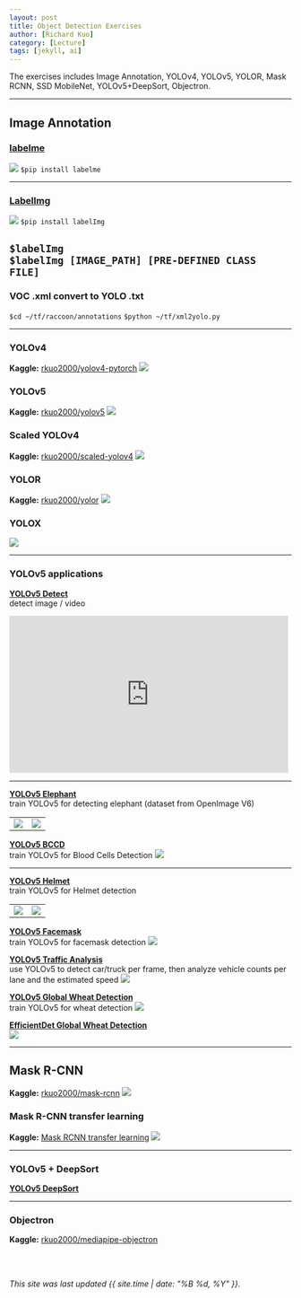 ```yaml
---
layout: post
title: Object Detection Exercises
author: [Richard Kuo]
category: [Lecture]
tags: [jekyll, ai]
---
```


The exercises includes Image Annotation, YOLOv4, YOLOv5, YOLOR, Mask RCNN, SSD MobileNet, YOLOv5+DeepSort, Objectron.

---
## Image Annotation
### [labelme](https://github.com/wkentaro/labelme)
![](https://github.com/wkentaro/labelme/blob/main/examples/instance_segmentation/.readme/annotation.jpg?raw=true)
`$pip install labelme`<br>

---
### [LabelImg](https://github.com/tzutalin/labelImg)
![](https://raw.githubusercontent.com/tzutalin/labelImg/master/demo/demo3.jpg)
`$pip install labelImg`<br>

`$labelImg`<br>
`$labelImg [IMAGE_PATH] [PRE-DEFINED CLASS FILE]`<br>
---
### VOC .xml convert to YOLO .txt
`$cd ~/tf/raccoon/annotations`
`$python ~/tf/xml2yolo.py`

---
### YOLOv4
**Kaggle:** [rkuo2000/yolov4-pytorch](https://kaggle.com/rkuo2000/yolov4-pytorch)
![](https://github.com/rkuo2000/AI-course/blob/gh-pages/images/YOLOv4_PyTorch_horses.jpg?raw=true)

### YOLOv5
**Kaggle:** [rkuo2000/yolov5](https://kaggle.com/rkuo2000/yolov5)
![](https://github.com/rkuo2000/AI-course/blob/gh-pages/images/YOLOv5_horses.jpg?raw=true)

### Scaled YOLOv4
**Kaggle:** [rkuo2000/scaled-yolov4](https://kaggle.com/rkuo2000/scaled-yolov4)
![](https://github.com/rkuo2000/AI-course/blob/gh-pages/images/Scaled_YOLOv4_horses.jpg?raw=true)

### YOLOR
**Kaggle:** [rkuo2000/yolor](https://kaggle.com/rkuo2000/yolor)
![](https://github.com/rkuo2000/AI-course/blob/gh-pages/images/YOLOR_horses.jpg?raw=true)

### YOLOX
![](https://github.com/rkuo2000/AI-course/blob/gh-pages/images/YOLOX_horses.jpg?raw=true)

---
### YOLOv5 applications
**[YOLOv5 Detect](https://kaggle.com/rkuo2000/yolov5-detect)**<br>
detect image / video
<iframe width="498" height="280" src="https://www.youtube.com/embed/IL9GdRQrI-8" title="YouTube video player" frameborder="0" allow="accelerometer; autoplay; clipboard-write; encrypted-media; gyroscope; picture-in-picture" allowfullscreen></iframe>

---
**[YOLOv5 Elephant](https://kaggle.com/rkuo2000/yolov5-elephant)**<br>
train YOLOv5 for detecting elephant (dataset from OpenImage V6)
<table>
<tr>
<td><img src="https://github.com/rkuo2000/AI-course/blob/gh-pages/images/YOLOv5_elephant.jpg?raw=true"></td>
<td><img src="https://github.com/rkuo2000/AI-course/blob/gh-pages/images/YOLOv5_elephants.jpg?raw=true"></td>
</tr>
</table>

**[YOLOv5 BCCD](https://kaggle.com/rkuo2000/yolov5-bccd)**<br>
train YOLOv5 for Blood Cells Detection
![](https://github.com/rkuo2000/AI-course/blob/gh-pages/images/YOLOv5_BCCD.jpg?raw=true)

---
**[YOLOv5 Helmet](https://kaggle.com/rkuo2000/yolov5-helmet)**<br>
train YOLOv5 for Helmet detection
<table>
<tr>
<td><img src="https://github.com/rkuo2000/AI-course/blob/gh-pages/images/YOLOv5_Helmet.jpg?raw=true"></td>
<td><img src="https://github.com/rkuo2000/AI-course/blob/gh-pages/images/YOLOv5_Helmet_SafeZone.jpg?raw=true"></td>
</tr>
</table>

**[YOLOv5 Facemask](https://kaggle.com/rkuo2000/yolov5-facemask)**<br>
train YOLOv5 for facemask detection
![](https://github.com/rkuo2000/AI-course/blob/gh-pages/images/YOLOv5_Facemask.jpg?raw=true)

**[YOLOv5 Traffic Analysis](https://kaggle.com/rkuo2000/yolov5-traffic-analysis)**<br>
use YOLOv5 to detect car/truck per frame, then analyze vehicle counts per lane and the estimated speed
![](https://github.com/rkuo2000/AI-course/blob/gh-pages/images/YOLOv5_traffic_analysis.jpg?raw=true)

**[YOLOv5 Global Wheat Detection](https://www.kaggle.com/rkuo2000/yolov5-global-wheat-detection)**<br>
train YOLOv5 for wheat detection
![](https://github.com/rkuo2000/AI-course/blob/gh-pages/images/YOLOv5_GWD.jpg?raw=true)

**[EfficientDet Global Wheat Detection](https://www.kaggle.com/rkuo2000/efficientdet-gwd)**<br>
![](https://github.com/rkuo2000/AI-course/blob/gh-pages/images/EfficientDet_GWD.png?raw=true)

---
## Mask R-CNN
**Kaggle:** [rkuo2000/mask-rcnn](https://www.kaggle.com/rkuo2000/mask-rcnn)
![](https://github.com/rkuo2000/AI-course/blob/gh-pages/images/Mask_RCNN_TF2.png?raw=true)

### Mask R-CNN transfer learning
**Kaggle:** [Mask RCNN transfer learning](https://www.kaggle.com/hmendonca/mask-rcnn-and-coco-transfer-learning-lb-0-155)
![](https://github.com/rkuo2000/AI-course/blob/gh-pages/images/Mask_RCNN_transfer_learning.png?raw=true)

---
### YOLOv5 + DeepSort
**[YOLOv5 DeepSort](https://kaggle.com/rkuo2000/yolov5-deepsort)**<br>

---
### Objectron
**Kaggle:** [rkuo2000/mediapipe-objectron](https://www.kaggle.com/rkuo2000/mediapipe-objectron)<br>

<br>
<br>

*This site was last updated {{ site.time | date: "%B %d, %Y" }}.*

